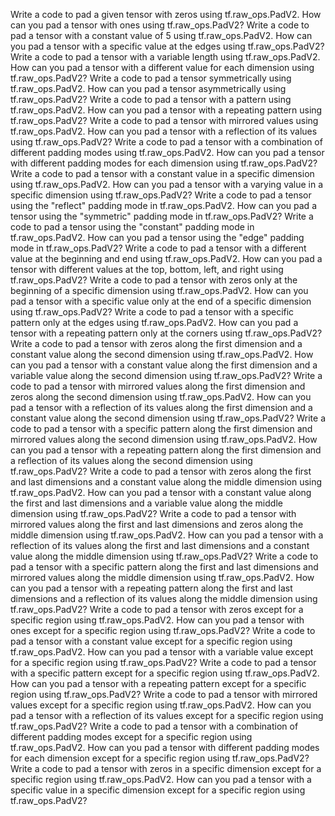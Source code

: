Write a code to pad a given tensor with zeros using tf.raw_ops.PadV2.
How can you pad a tensor with ones using tf.raw_ops.PadV2?
Write a code to pad a tensor with a constant value of 5 using tf.raw_ops.PadV2.
How can you pad a tensor with a specific value at the edges using tf.raw_ops.PadV2?
Write a code to pad a tensor with a variable length using tf.raw_ops.PadV2.
How can you pad a tensor with a different value for each dimension using tf.raw_ops.PadV2?
Write a code to pad a tensor symmetrically using tf.raw_ops.PadV2.
How can you pad a tensor asymmetrically using tf.raw_ops.PadV2?
Write a code to pad a tensor with a pattern using tf.raw_ops.PadV2.
How can you pad a tensor with a repeating pattern using tf.raw_ops.PadV2?
Write a code to pad a tensor with mirrored values using tf.raw_ops.PadV2.
How can you pad a tensor with a reflection of its values using tf.raw_ops.PadV2?
Write a code to pad a tensor with a combination of different padding modes using tf.raw_ops.PadV2.
How can you pad a tensor with different padding modes for each dimension using tf.raw_ops.PadV2?
Write a code to pad a tensor with a constant value in a specific dimension using tf.raw_ops.PadV2.
How can you pad a tensor with a varying value in a specific dimension using tf.raw_ops.PadV2?
Write a code to pad a tensor using the "reflect" padding mode in tf.raw_ops.PadV2.
How can you pad a tensor using the "symmetric" padding mode in tf.raw_ops.PadV2?
Write a code to pad a tensor using the "constant" padding mode in tf.raw_ops.PadV2.
How can you pad a tensor using the "edge" padding mode in tf.raw_ops.PadV2?
Write a code to pad a tensor with a different value at the beginning and end using tf.raw_ops.PadV2.
How can you pad a tensor with different values at the top, bottom, left, and right using tf.raw_ops.PadV2?
Write a code to pad a tensor with zeros only at the beginning of a specific dimension using tf.raw_ops.PadV2.
How can you pad a tensor with a specific value only at the end of a specific dimension using tf.raw_ops.PadV2?
Write a code to pad a tensor with a specific pattern only at the edges using tf.raw_ops.PadV2.
How can you pad a tensor with a repeating pattern only at the corners using tf.raw_ops.PadV2?
Write a code to pad a tensor with zeros along the first dimension and a constant value along the second dimension using tf.raw_ops.PadV2.
How can you pad a tensor with a constant value along the first dimension and a variable value along the second dimension using tf.raw_ops.PadV2?
Write a code to pad a tensor with mirrored values along the first dimension and zeros along the second dimension using tf.raw_ops.PadV2.
How can you pad a tensor with a reflection of its values along the first dimension and a constant value along the second dimension using tf.raw_ops.PadV2?
Write a code to pad a tensor with a specific pattern along the first dimension and mirrored values along the second dimension using tf.raw_ops.PadV2.
How can you pad a tensor with a repeating pattern along the first dimension and a reflection of its values along the second dimension using tf.raw_ops.PadV2?
Write a code to pad a tensor with zeros along the first and last dimensions and a constant value along the middle dimension using tf.raw_ops.PadV2.
How can you pad a tensor with a constant value along the first and last dimensions and a variable value along the middle dimension using tf.raw_ops.PadV2?
Write a code to pad a tensor with mirrored values along the first and last dimensions and zeros along the middle dimension using tf.raw_ops.PadV2.
How can you pad a tensor with a reflection of its values along the first and last dimensions and a constant value along the middle dimension using tf.raw_ops.PadV2?
Write a code to pad a tensor with a specific pattern along the first and last dimensions and mirrored values along the middle dimension using tf.raw_ops.PadV2.
How can you pad a tensor with a repeating pattern along the first and last dimensions and a reflection of its values along the middle dimension using tf.raw_ops.PadV2?
Write a code to pad a tensor with zeros except for a specific region using tf.raw_ops.PadV2.
How can you pad a tensor with ones except for a specific region using tf.raw_ops.PadV2?
Write a code to pad a tensor with a constant value except for a specific region using tf.raw_ops.PadV2.
How can you pad a tensor with a variable value except for a specific region using tf.raw_ops.PadV2?
Write a code to pad a tensor with a specific pattern except for a specific region using tf.raw_ops.PadV2.
How can you pad a tensor with a repeating pattern except for a specific region using tf.raw_ops.PadV2?
Write a code to pad a tensor with mirrored values except for a specific region using tf.raw_ops.PadV2.
How can you pad a tensor with a reflection of its values except for a specific region using tf.raw_ops.PadV2?
Write a code to pad a tensor with a combination of different padding modes except for a specific region using tf.raw_ops.PadV2.
How can you pad a tensor with different padding modes for each dimension except for a specific region using tf.raw_ops.PadV2?
Write a code to pad a tensor with zeros in a specific dimension except for a specific region using tf.raw_ops.PadV2.
How can you pad a tensor with a specific value in a specific dimension except for a specific region using tf.raw_ops.PadV2?
